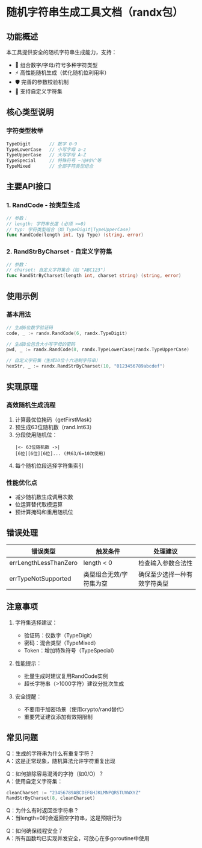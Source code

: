 # 随机字符串生成工具文档（randx包）

## 功能概述
本工具提供安全的随机字符串生成能力，支持：
- 🎲 组合数字/字母/符号多种字符类型
- ⚡ 高性能随机生成（优化随机位利用率）
- 🛡️ 完善的参数校验机制
- 🔧 支持自定义字符集

## 核心类型说明

### 字符类型枚举
```go
TypeDigit       // 数字 0-9
TypeLowerCase   // 小写字母 a-z
TypeUpperCase   // 大写字母 A-Z
TypeSpecial     // 特殊符号 ~!@#$%^等
TypeMixed       // 全部字符类型组合
```

## 主要API接口

### 1. RandCode - 按类型生成
```go
// 参数：
// length: 字符串长度 (必须 >=0)
// typ: 字符类型组合（如 TypeDigit|TypeUpperCase）
func RandCode(length int, typ Type) (string, error)
```

### 2. RandStrByCharset - 自定义字符集
```go
// 参数：
// charset: 自定义字符集合（如 "ABC123"）
func RandStrByCharset(length int, charset string) (string, error)
```

## 使用示例

### 基本用法
```go
// 生成6位数字验证码
code, _ := randx.RandCode(6, randx.TypeDigit) 

// 生成8位包含大小写字母的密码
pwd, _ := randx.RandCode(8, randx.TypeLowerCase|randx.TypeUpperCase)

// 自定义字符集（生成10位十六进制字符串）
hexStr, _ := randx.RandStrByCharset(10, "0123456789abcdef")
```

## 实现原理

### 高效随机生成流程
1. 计算最优位掩码（getFirstMask）
2. 预生成63位随机数（rand.Int63）
3. 分段使用随机位：
   ```text
   |<- 63位随机数 ->|
   [6位][6位][6位]... (共63/6=10次使用)
   ```
4. 每个随机位段选择字符集索引

### 性能优化点
- 减少随机数生成调用次数
- 位运算替代取模运算
- 预计算掩码和重用随机位

## 错误处理

| 错误类型                   | 触发条件                     | 处理建议                 |
|--------------------------|----------------------------|------------------------|
| errLengthLessThanZero    | length < 0                 | 检查输入参数合法性          |
| errTypeNotSupported      | 类型组合无效/字符集为空        | 确保至少选择一种有效字符类型   |

## 注意事项
1. 字符集选择建议：
    - 验证码：仅数字（TypeDigit）
    - 密码：混合类型（TypeMixed）
    - Token：增加特殊符号（TypeSpecial）

2. 性能提示：
    - 批量生成时建议复用RandCode实例
    - 超长字符串（>1000字符）建议分批次生成

3. 安全提醒：
    - 不要用于加密场景（使用crypto/rand替代）
    - 重要凭证建议添加有效期限制

## 常见问题

Q：生成的字符串为什么有重复字符？  
A：这是正常现象，随机算法允许字符重复出现

Q：如何排除容易混淆的字符（如0/O）？  
A：使用自定义字符集：
```go
cleanCharset := "23456789ABCDEFGHJKLMNPQRSTUVWXYZ"
RandStrByCharset(8, cleanCharset)
```

Q：为什么有时返回空字符串？  
A：当length=0时会返回空字符串，这是预期行为

Q：如何确保线程安全？  
A：所有函数均已实现并发安全，可放心在多goroutine中使用
